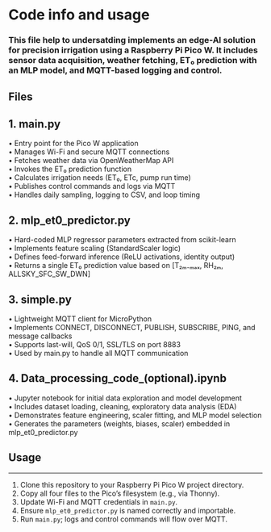 # Code info and usage

### This file help to undersatding  implements an edge-AI solution for precision irrigation using a Raspberry Pi Pico W. It includes sensor data acquisition, weather fetching, ET₀ prediction with an MLP model, and MQTT-based logging and control.

Files
-----
## 1. main.py
   • Entry point for the Pico W application  
   • Manages Wi-Fi and secure MQTT connections  
   • Fetches weather data via OpenWeatherMap API  
   • Invokes the ET₀ prediction function  
   • Calculates irrigation needs (ET₀, ETc, pump run time)  
   • Publishes control commands and logs via MQTT  
   • Handles daily sampling, logging to CSV, and loop timing  

## 2. mlp_et0_predictor.py
   • Hard-coded MLP regressor parameters extracted from scikit-learn  
   • Implements feature scaling (StandardScaler logic)  
   • Defines feed-forward inference (ReLU activations, identity output)  
   • Returns a single ET₀ prediction value based on [T₂ₘ₋ₘₐₓ, RH₂ₘ, ALLSKY_SFC_SW_DWN]  

## 3. simple.py
   • Lightweight MQTT client for MicroPython  
   • Implements CONNECT, DISCONNECT, PUBLISH, SUBSCRIBE, PING, and message callbacks  
   • Supports last-will, QoS 0/1, SSL/TLS on port 8883  
   • Used by main.py to handle all MQTT communication  

## 4. Data_processing_code_(optional).ipynb
   • Jupyter notebook for initial data exploration and model development  
   • Includes dataset loading, cleaning, exploratory data analysis (EDA)  
   • Demonstrates feature engineering, scaler fitting, and MLP model selection  
   • Generates the parameters (weights, biases, scaler) embedded in mlp_et0_predictor.py  

## Usage
-----
1. Clone this repository to your Raspberry Pi Pico W project directory.  
2. Copy all four files to the Pico’s filesystem (e.g., via Thonny).  
3. Update Wi-Fi and MQTT credentials in `main.py`.  
4. Ensure `mlp_et0_predictor.py` is named correctly and importable.  
5. Run `main.py`; logs and control commands will flow over MQTT.


